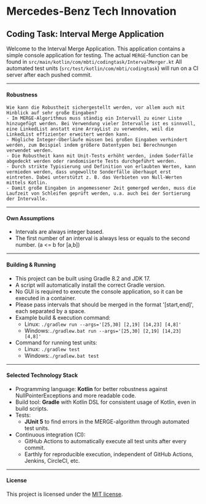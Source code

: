 # Mercedes-Benz Tech Innovation

## Coding Task: Interval Merge Application


Welcome to the Interval Merge Application.
This application contains a simple console application for testing.
The actual `MERGE`-function can be found in `src/main/kotlin/com/mbti/codingtask/IntervalMerger.kt`
All automated test units (`src/test/kotlin/com/mbti/codingtask`) will run on a CI server after each pushed commit.

---

#### Robustness
```
Wie kann die Robustheit sichergestellt werden, vor allem auch mit Hinblick auf sehr große Eingaben?
- Im MERGE-Algorithmus muss ständig ein Intervall zu einer Liste hinzugefügt werden. Bei Verwendung vieler Intervalle ist es sinnvoll, eine LinkedList anstatt eine ArrayList zu verwenden, weil die LinkedList effizienter erweitert werden kann.
- Mögliche Integer-Überläufe müssen bei großen Eingaben verhindert werden, zum Beispiel indem größere Datentypen bei Berechnungen verwendet werden.
- Die Robustheit kann mit Unit-Tests erhöht werden, indem Soderfälle abgedeckt werden oder randomisierte Tests durchgeführt werden.
- Durch strikte Typisierung und Definition von erlaubten Werten, kann vermieden werden, dass ungewollte Sonderfälle überhaupt erst eintreten. Dabei unterstützt z. B. das Verbieten von Null-Werten mittels Kotlin.
- Damit große Eingaben in angemessener Zeit gemerged werden, muss die Laufzeit von Schleifen geprüft werden, u.a. auch bei der Sortierung der Intervalle.
```

---

#### Own Assumptions
- Intervals are always integer based.
- The first number of an interval is always less or equals to the second number. (a <= b for [a,b])

---

#### Building & Running
- This project can be built using Gradle 8.2 and JDK 17.
- A script will automatically install the correct Gradle version.
- No GUI is required to execute the console application, so it can be executed in a container.
- Please pass intervals that should be merged in the format '[start,end]', each separated by a space.
- Example build & execution command:
  - Linux: `./gradlew run --args='[25,30] [2,19] [14,23] [4,8]'`
  - Windows:`./gradlew.bat run --args='[25,30] [2,19] [14,23] [4,8]'`
- Command for running test units:
  - Linux: `./gradlew test`
  - Windows:`./gradlew.bat test`

---

#### Selected Technology Stack

- Programming language: **Kotlin** for better robustness against NullPointerExceptions and more readable code.
- Build tool: **Gradle** with Kotlin DSL for consistent usage of Kotlin, even in build scripts.
- Tests:
  - **JUnit 5** to find errors in the MERGE-algorithm through automated test units.
- Continuous integration (CI):
  - GitHub Actions to automatically execute all test units after every commit.
  - Earthly for reproducible execution, independent of GitHub Actions, Jenkins, CircleCI, etc.

---

#### License

This project is licensed under the [MIT license](https://github.com/Crusader99/mbti-coding-task/blob/main/LICENSE).
